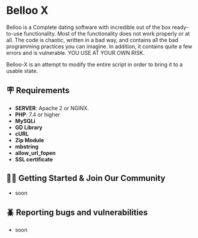 # Belloo X

Belloo is a Complete dating software with incredible out of the box ready-to-use functionality. Most of the functionality does not work properly or at all. The code is chaotic, written in a bad way, and contains all the bad programming practices you can imagine. In addition, it contains quite a few errors and is vulnerable. YOU USE AT YOUR OWN RISK.

Belloo-X is an attempt to modify the entire script in order to bring it to a usable state.


## 🪧 Requirements

-   **SERVER**: Apache 2 or NGINX.
-   **PHP**: 7.4 or higher
-   **MySQLi**
-   **GD Library**
-   **cURL**
-   **Zip Module**
-   **mbstring**
-   **allow_url_fopen**
-   **SSL certificate**

## 👋🏻 Getting Started & Join Our Community

- soon

## 🪲 Reporting bugs and vulnerabilities

- soon
